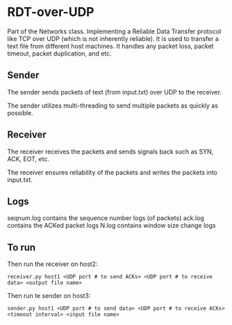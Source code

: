 # RDT-over-UDP
Part of the Networks class. Implementing a Reliable Data Transfer protocol like TCP over UDP (which is not inherently reliable). It is used to transfer a text file from different host machines. It handles any packet loss, packet timeout, packet duplication, and etc.

## Sender
The sender sends packets of text (from input.txt) over UDP to the receiver.

The sender utilizes multi-threading to send multiple packets as quickly as possible.

## Receiver
The receiver receives the packets and sends signals back such as SYN, ACK, EOT, etc.

The receiver ensures reliability of the packets and writes the packets into input.txt.

## Logs
seqnum.log contains the sequence number logs (of packets)
ack.log contains the ACKed packet logs 
N.log contains window size change logs

## To run
Then run the receiver on host2:

```receiver.py host1 <UDP port # to send ACKs> <UDP port # to receive data> <output file name>```

Then run te sender on host3:

```sender.py host1 <UDP port # to send data> <UDP port # to receive ACKs> <timeout interval> <input file name>```


